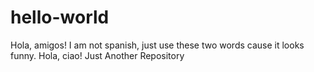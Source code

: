 # hello-world
Hola, amigos!
I am not spanish, just use these two words cause it looks funny.
Hola, ciao!
Just Another Repository
